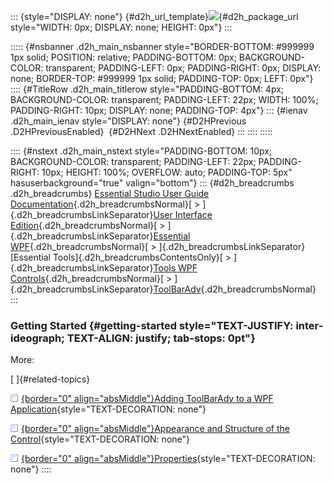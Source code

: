 ::: {style="DISPLAY: none"}
[](ms-xhelp:///?Id=d2h_url_template){#d2h_url_template}![](!package_url!){#d2h_package_url style="WIDTH: 0px; DISPLAY: none; HEIGHT: 0px"}
:::

::::: {#nsbanner .d2h_main_nsbanner style="BORDER-BOTTOM: #999999 1px solid; POSITION: relative; PADDING-BOTTOM: 0px; BACKGROUND-COLOR: transparent; PADDING-LEFT: 0px; PADDING-RIGHT: 0px; DISPLAY: none; BORDER-TOP: #999999 1px solid; PADDING-TOP: 0px; LEFT: 0px"}
:::: {#TitleRow .d2h_main_titlerow style="PADDING-BOTTOM: 4px; BACKGROUND-COLOR: transparent; PADDING-LEFT: 22px; WIDTH: 100%; PADDING-RIGHT: 10px; DISPLAY: none; PADDING-TOP: 4px"}
::: {#ienav .d2h_main_ienav style="DISPLAY: none"}
[](ms-xhelp:///?Id=6c9cec66-6118-457a-9389-504e94d30492){#D2HPrevious .D2HPreviousEnabled}  [](ms-xhelp:///?Id=4722ca39-a6c2-408e-ae73-146edfd5dcb2){#D2HNext .D2HNextEnabled}
:::
::::
:::::

:::: {#nstext .d2h_main_nstext style="PADDING-BOTTOM: 10px; BACKGROUND-COLOR: transparent; PADDING-LEFT: 22px; PADDING-RIGHT: 10px; HEIGHT: 100%; OVERFLOW: auto; PADDING-TOP: 5px" hasuserbackground="true" valign="bottom"}
::: {#d2h_breadcrumbs .d2h_breadcrumbs}
[Essential Studio User Guide Documentation](ms-xhelp:///?Id=12457748-09e3-4d74-a240-8e049cedf030){.d2h_breadcrumbsNormal}[ \> ]{.d2h_breadcrumbsLinkSeparator}[User Interface Edition](ms-xhelp:///?Id=c29296b7-531c-413b-a0ec-488ca1f7f669){.d2h_breadcrumbsNormal}[ \> ]{.d2h_breadcrumbsLinkSeparator}[Essential WPF](ms-xhelp:///?Id=7f4f82c5-151c-4262-94d0-75c4626c77bc){.d2h_breadcrumbsNormal}[ \> ]{.d2h_breadcrumbsLinkSeparator}[Essential Tools]{.d2h_breadcrumbsContentsOnly}[ \> ]{.d2h_breadcrumbsLinkSeparator}[Tools WPF Controls](ms-xhelp:///?Id=2ea58a12-9426-4a63-96b4-89eb80232c2c){.d2h_breadcrumbsNormal}[ \> ]{.d2h_breadcrumbsLinkSeparator}[ToolBarAdv](ms-xhelp:///?Id=6c9cec66-6118-457a-9389-504e94d30492){.d2h_breadcrumbsNormal}
:::

### Getting Started {#getting-started style="TEXT-JUSTIFY: inter-ideograph; TEXT-ALIGN: justify; tab-stops: 0pt"}

More:

[ ]{#related-topics}

[![](button.gif){border="0" align="absMiddle"}Adding ToolBarAdv to a WPF Application](ms-xhelp:///?Id=dc144dea-4629-4320-b7d9-e6ffb0b62505){style="TEXT-DECORATION: none"}

[![](button.gif){border="0" align="absMiddle"}Appearance and Structure of the Control](ms-xhelp:///?Id=a34bcec9-ba5e-4dad-a862-e200708fb555){style="TEXT-DECORATION: none"}

[![](button.gif){border="0" align="absMiddle"}Properties](ms-xhelp:///?Id=c8f61762-5b91-4cc0-b6c7-f5b3cde1637f){style="TEXT-DECORATION: none"}
::::
